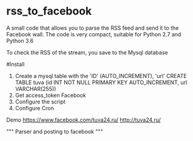 # rss_to_facebook
A small code that allows you to parse the RSS feed and send it to the Facebook wall. The code is very compact, suitable for Python 2.7 and Python 3.6

To check the RSS of the stream, you save to the Mysql database

#Install

1) Create a mysql table with the 'ID' (AUTO_INCREMENT), 'url'
CREATE TABLE tuva (id INT NOT NULL PRIMARY KEY AUTO_INCREMENT, url VARCHAR(255))
2) Get access_token Facebook
3) Configure the script
4) Configure Cron

Demo https://www.facebook.com/tuva24.ru/
http://tuva24.ru/

"""
Parser and posting to facebook
"""
